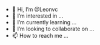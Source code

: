 - 👋 Hi, I’m @Leonvc
- 👀 I’m interested in ...
- 🌱 I’m currently learning ...
- 💞️ I’m looking to collaborate on ...
- 📫 How to reach me ...

<!---
Leonvc/Leonvc is a ✨ special ✨ repository because its `README.md` (this file) appears on your GitHub profile.
You can click the Preview link to take a look at your changes.
--->

